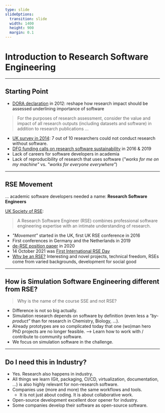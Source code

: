 ```yaml
---
type: slide
slideOptions:
  transition: slide
  width: 1400
  height: 900
  margin: 0.1
---
```


<style>
  .reveal strong {
    font-weight: bold;
    color: orange;
  }
  .reveal p {
    text-align: left;
  }
  .reveal section h1 {
    color: orange;
  }
  .reveal section h2 {
    color: orange;
  }
</style>

# Introduction to Research Software Engineering

---

## Starting Point

- [DORA declaration](https://sfdora.org/) in 2012: reshape how research impact should be assessed underlining importance of software

> For the purposes of research assessment, consider the value and impact of all research outputs (including datasets and software) in addition to research publications ...

- [UK survey in 2014](https://zenodo.org/record/1183562): 7 out of 10 researchers could not conduct research without software.
- [DFG funding calls on research software sustainability](https://www.dfg.de/en/research_funding/programmes/infrastructure/lis/funding_opportunities/call_proposal_software/) in 2016 & 2019
- Lack of careers for software developers in academia
- Lack of reproducibility of research that uses software (*"works for me on my machine"* vs. *"works for everyone everywhere"*)

---

## RSE Movement

... academic software developers needed a name:
**Research Software Engineers**

[UK Society of RSE](https://society-rse.org/):

> A Research Software Engineer (RSE) combines professional software engineering expertise with an intimate understanding of research.

- *"Movement"* started in the UK, first UK RSE conference in 2016
- First conferences in Germany and the Netherlands in 2019
- [de-RSE position paper](https://f1000research.com/articles/9-295/v2) in 2020
- 14 October 2021 was [First International RSE Day](https://researchsoftware.org/2021/07/29/International-RSE-day.html)
- [Why be an RSE?](https://researchit.blogs.bristol.ac.uk/2021/10/14/international-rse-day-why-be-an-rse/) Interesting and novel projects, technical freedom, RSEs come from varied backgrounds, development for social good

---

## How is Simulation Software Engineering different from RSE?

> Why is the name of the course SSE and not RSE?

- Difference is not so big actually.
- Simulation research depends on software by definition (even less a *"by-product"* than for research in Chemistry, Biology, ...).
- Already prototypes are so complicated today that one (wo)man hero PhD projects are no longer feasible. --> Learn how to work with / contribute to community software.
- We focus on simulation software in the challenge.

---

## Do I need this in Industry?

- Yes. Research also happens in industry.
- All things we learn (Git, packaging, CI/CD, virtualization, documentation, ...) is also highly relevant for non-research software.
- Companies use (more and more) the same workflows and tools.
    - It is not just about coding. It is about collaborative work.
- Open-source development excellent door opener for industry.
- Some companies develop their software as open-source software.

